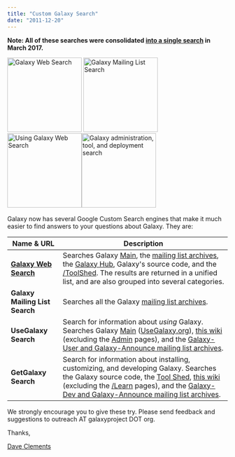 ```yaml
---
title: "Custom Galaxy Search"
date: "2011-12-20"
---
```

**Note: All of these searches were consolidated [into a single search](/src/search/index.md) in March 2017.**

<div class='center'>
<a href='/src/search/index.md'><img src='/src/images/galaxy-logos/galaxy-web-search.png' alt='Galaxy Web Search' width="170" /></a> <img src='/images/logos/GalaxyMailingListSearch.png' alt='Galaxy Mailing List Search' width="170" /> <img src='/images/logos/UseGalaxySearch.png' alt='Using Galaxy Web Search' width="170" /><img src='/images/logos/GetGalaxySearch.png' alt='Galaxy administration, tool, and deployment search' width="170" />
</div>
<br />
Galaxy now has several Google Custom Search engines that make it much easier to find answers to your questions about Galaxy.  They are:

| Name & URL |  Description  |
| ---------- | ------------ |
| **[Galaxy Web Search](/src/search/index.md)** |  Searches Galaxy [Main](/src/main/index.md), the [mailing list archives](/src/mailing-lists/index.md), the [Galaxy Hub](/src/index.md), Galaxy's source code, and the [/ToolShed](/src/toolshed/index.md).  The results are returned in a unified list, and are also grouped into several categories.  |
| **Galaxy Mailing List Search** |  Searches all the Galaxy [mailing list archives](/src/mailing-lists/index.md).   |
| **UseGalaxy Search** |  Search for information about *using* Galaxy.  Searches Galaxy [Main](/src/main/index.md) ([UseGalaxy.org](http://usegalaxy.org)), [this wiki](/src/learn/index.md) (excluding the [Admin](/src/admin/index.md) pages), and the [Galaxy-User and Galaxy-Announce mailing list archives](/src/mailing-lists/index.md).  |
| **GetGalaxy Search** |  Search for information about installing, customizing, and developing Galaxy.  Searches the Galaxy source code, the [Tool Shed](http://toolshed.g2.bx.psu.edu), [this wiki](/src/admin/index.md) (excluding the [/Learn](/src/learn/index.md) pages), and the [Galaxy-Dev and Galaxy-Announce mailing list archives](/src/mailing-lists/index.md).  |

We strongly encourage you to give these try.  Please send feedback and suggestions to outreach AT galaxyproject DOT org.

Thanks,

[Dave Clements](/src/people/dave-clements/index.md)
